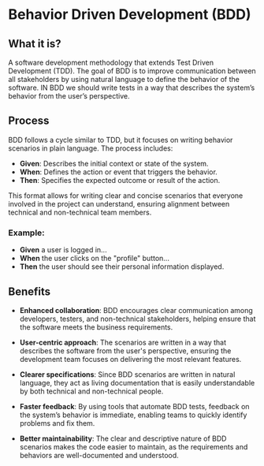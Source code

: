 # Behavior Driven Development (BDD)

## What it is?
A software development methodology that extends Test Driven Development (TDD). The goal of BDD is to improve communication between all stakeholders by using natural language to define the behavior of the software. IN BDD we should write tests in a way that describes the system’s behavior from the user’s perspective.

## Process
BDD follows a cycle similar to TDD, but it focuses on writing behavior scenarios in plain language. The process includes:

- **Given**: Describes the initial context or state of the system.
- **When**: Defines the action or event that triggers the behavior.
- **Then**: Specifies the expected outcome or result of the action.

This format allows for writing clear and concise scenarios that everyone involved in the project can understand, ensuring alignment between technical and non-technical team members.

### Example:
- **Given** a user is logged in...
- **When** the user clicks on the "profile" button...
- **Then** the user should see their personal information displayed.

## Benefits
- **Enhanced collaboration**: BDD encourages clear communication among developers, testers, and non-technical stakeholders, helping ensure that the software meets the business requirements.
  
- **User-centric approach**: The scenarios are written in a way that describes the software from the user's perspective, ensuring the development team focuses on delivering the most relevant features.

- **Clearer specifications**: Since BDD scenarios are written in natural language, they act as living documentation that is easily understandable by both technical and non-technical people.

- **Faster feedback**: By using tools that automate BDD tests, feedback on the system’s behavior is immediate, enabling teams to quickly identify problems and fix them.

- **Better maintainability**: The clear and descriptive nature of BDD scenarios makes the code easier to maintain, as the requirements and behaviors are well-documented and understood.
